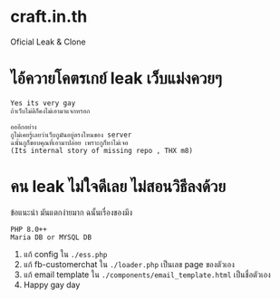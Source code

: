 # craft.in.th
Oficial Leak & Clone

# ไอ้ควายโคตรเกย์ leak เว็บแม่งควยๆ
```
Yes its very gay
ถ้าเว็บไม่ดีก็คงไม่เอามาแจกหรอก

อออีกอย่าง
กูไม่เคยรู้เลยว่าเว็บกูมันอยู่ตรงไหนของ server
ฉนั้นกูก็ขอบคุณที่เอามาปล่อย เพราะกูก็หาไม่เจอ
(Its internal story of missing repo , THX m8)
```

# คน leak ไม่ใจดีเลย ไม่สอนวิธีลงด้วย

ข้อแนะนำ
มันแตกง่ายมาก ฉนั้นเรื่องของมึง
```
PHP 8.0++
Maria DB or MYSQL DB
```

1. แก้ config ใน ```./ess.php```
2. แก้ fb-customerchat ใน ```./loader.php``` เป็นเลข page ของตัวเอง
3. แก้ email template ใน ```./components/email_template.html``` เป็นชื่อตัวเอง
4. Happy gay day

